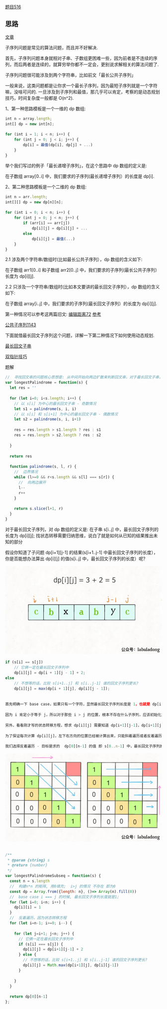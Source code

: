 [题目516](https://leetcode.cn/problems/longest-palindromic-subsequence/description/)

## 思路

[文章](https://www.jianshu.com/p/c4138e451b7f)

子序列问题是常见的算法问题，而且并不好解决. 

首先，子序列问题本身就相对子串、子数组更困难一些，因为前者是不连续的序列，而后两者是连续的，就算穷举你都不一定会，更别说求解相关的算法问题了. 

子序列问题很可能涉及到两个字符串，比如前文「最长公共子序列」

一般来说，这类问题都是让你求一个最长子序列，因为最短子序列就是一个字符嘛，没啥可问的. 一旦涉及到子序列和最值，那几乎可以肯定，考察的是动态规划技巧，时间复杂度一般都是 O(n^2). 

1、第一种思路模板是一个一维的 dp 数组: 
```js
int n = array.length;
int[] dp = new int[n];

for (int i = 1; i < n; i++) {
    for (int j = 0; j < i; j++) {
        dp[i] = 最值(dp[i], dp[j] + ...)
    }
}
```

举个我们写过的例子「最长递增子序列」，在这个思路中 dp 数组的定义是: 

在子数组 array[0..i] 中，我们要求的子序列(最长递增子序列）的长度是 dp[i]. 

2、第二种思路模板是一个二维的 dp 数组: 
```js
int n = arr.length;
int[][] dp = new dp[n][n];

for (int i = 0; i < n; i++) {
    for (int j = 0; j < n; j++) {
        if (arr[i] == arr[j]) 
            dp[i][j] = dp[i][j] + ...
        else
            dp[i][j] = 最值(...)
    }
}
```

2.1 涉及两个字符串/数组时(比如最长公共子序列），dp 数组的含义如下: 

在子数组 arr1[0..i] 和子数组 arr2[0..j] 中，我们要求的子序列(最长公共子序列）长度为 dp[i][j]. 

2.2 只涉及一个字符串/数组时(比如本文要讲的最长回文子序列），dp 数组的含义如下: 

在子数组 array[i..j] 中，我们要求的子序列(最长回文子序列）的长度为 dp[i][j]. 

第一种情况可以参考这两篇旧文: [编辑距离72](https://leetcode.cn/problems/edit-distance/)
[参考](https://labuladong.online/algo/dynamic-programming/edit-distance/)

[公共子序列1143](https://leetcode.cn/problems/longest-common-subsequence/description/)

下面就借最长回文子序列这个问题，详解一下第二种情况下如何使用动态规划. 

[最长回文子串](https://leetcode.cn/problems/longest-palindromic-substring/description/)

[双指针技巧](https://labuladong.online/algo/essential-technique/array-two-pointers-summary/#%E4%B8%80%E3%80%81%E5%BF%AB%E6%85%A2%E6%8C%87%E9%92%88%E6%8A%80%E5%B7%A7)

题解
```js
//  寻找回文串的问题核心思想是: 从中间开始向两边扩散来判断回文串，对于最长回文子串，就是这个意思: 
var longestPalindrome = function(s) {
  let res = ''

  for (let i=0; i<s.length; i++) {
    // 以 s[i] 为中心的最长回文子串 - 奇数情况
    let s1 = palindrome(s, i, i)
    // 以 s[i] 和 s[i+1] 为中心的最长回文子串 - 偶数情况
    let s2 = palindrome(s, i, i+1)

    res = res.length > s1.length ? res : s1
    res = res.length > s2.length ? res : s2

  }

  return res

  function palindrome(s, l, r) {
    //  边界情况
    while (l>=0 && r<s.length && s[l] === s[r]) {
      //  向两边展开
      l--
      r++
    }

    return s.slice(l+1, r)
  }
}


```


对于最长回文子序列，对 dp 数组的定义是: 在子串 s[i..j] 中，最长回文子序列的长度为 dp[i][j]; 找状态转移需要归纳思维，说白了就是如何从已知的结果推出未知的部分

假设你知道了子问题 dp[i+1][j-1] 的结果(s[i+1..j-1] 中最长回文子序列的长度），你是否能想办法算出 dp[i][j] 的值(s[i..j] 中，最长回文子序列的长度）呢?

![alt text](image-5.png)

```js
if (s[i] == s[j])
    // 它俩一定在最长回文子序列中
    dp[i][j] = dp[i + 1][j - 1] + 2;
else
    // 不想等的话，比较 s[i+1..j] 和 s[i..j-1] 谁的回文子序列更长?
    dp[i][j] = max(dp[i + 1][j], dp[i][j - 1]);


首先明确一下 base case，如果只有一个字符，显然最长回文子序列长度是 1，也就是 dp[i][j] = 1 (i == j). 

因为 i 肯定小于等于 j，所以对于那些 i > j 的位置，根本不存在什么子序列，应该初始化为 0. 

另外，看看刚才写的状态转移方程，想求 dp[i][j] 需要知道 dp[i+1][j-1]，dp[i+1][j]，dp[i][j-1] 这三个位置

为了保证每次计算 dp[i][j]，左下右方向的位置已经被计算出来，只能斜着遍历或者反着遍历

我们选择反着遍历 - 目标是求的  dp[0][n-1] 的值 即 s[0..n-1] 中，最长回文子序列的长度
```
![alt text](image-6.png)

```js

/**
 * @param {string} s
 * @return {number}
 */
var longestPalindromeSubseq = function(s) {
  const n = s.length
  //  构建n*n 的矩阵, 用0填充;  i>j 的情况 不存在 即为0
  const dp = Array.from({length: n}, ()=> Array(n).fill(0))
  //  base case i === j 的时候, 最长回文子序列长度就是1; 
  for (let i=0; i<n; i++) {
    dp[i][i] = 1
  }
  //  反着遍历，因为状态转移方程
  for (let i=n-1; i>=0; i--) {

    for (let j=i+1; j<n; j++) {
      // 它俩一定在最长回文子序列中
      if (s[i] === s[j]) {
        dp[i][j] = dp[i+1][j-1] + 2
      } else {
        // 不想等的话，比较 s[i+1..j] 和 s[i..j-1] 谁的回文子序列更长?
        dp[i][j] = Math.max(dp[i+1][j], dp[i][j-1])
      }

    }
  }

  return dp[0][n-1]
};

```